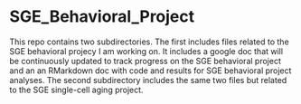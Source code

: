 # SGE_Behavioral_Project

This repo contains two subdirectories. The first includes files related to the SGE behavioral projecy I am working on. It includes a google doc that will be continuously updated to track progress on the SGE behavioral project and an an RMarkdown doc with code and results for SGE behavioral project analyses. The second subdirectory includes the same two files but related to the SGE single-cell aging project. 

